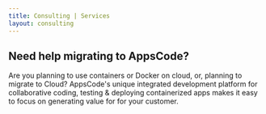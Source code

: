 ```yaml
---
title: Consulting | Services
layout: consulting
---
```


## Need help migrating to AppsCode?

Are you planning to use containers or Docker on cloud, or, planning to migrate to Cloud? AppsCode's
unique integrated development platform for collaborative coding, testing & deploying
containerized apps makes it easy to focus on generating value for for your customer.

